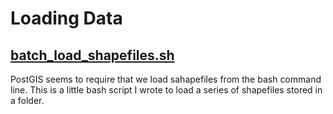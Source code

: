 # Loading Data

## [batch_load_shapefiles.sh](https://github.com/bgrid/bGridDatabaseTools/blob/master/databaseTools/loadData/batch_load_shapefiles.sh)

PostGIS seems to require that we load sahapefiles from the bash command line. This is a little bash script I wrote to load a series of shapefiles stored in a folder. 
